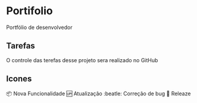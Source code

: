 # Portifolio
Portfólio de desenvolvedor

## Tarefas

O controle das terefas desse projeto sera realizado no GitHub

## Icones

:package: Nova Funcionalidade
:up: Atualização
:beatle: Correção de bug
:checkered_flag: Releaze
